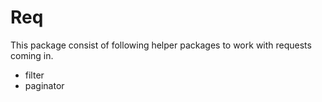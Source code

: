 # Req

This package consist of following helper packages to work with requests coming in.
- filter
- paginator
